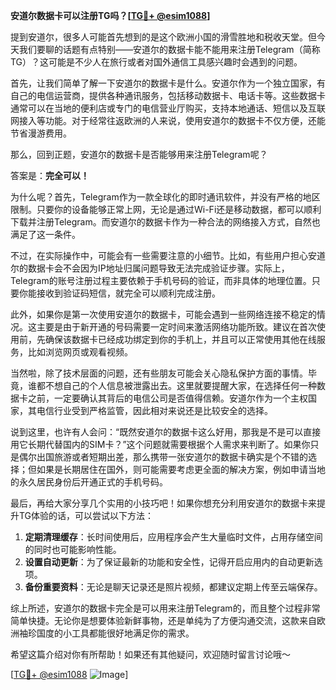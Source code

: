 **安道尔数据卡可以注册TG吗？[[TG💪+ @esim1088](https://t.me/s/esim1088)]**

提到安道尔，很多人可能首先想到的是这个欧洲小国的滑雪胜地和税收天堂。但今天我们要聊的话题有点特别——安道尔的数据卡能不能用来注册Telegram（简称TG）？这可能是不少人在旅行或者对国外通信工具感兴趣时会遇到的问题。

首先，让我们简单了解一下安道尔的数据卡是什么。安道尔作为一个独立国家，有自己的电信运营商，提供各种通讯服务，包括移动数据卡、电话卡等。这些数据卡通常可以在当地的便利店或专门的电信营业厅购买，支持本地通话、短信以及互联网接入等功能。对于经常往返欧洲的人来说，使用安道尔的数据卡不仅方便，还能节省漫游费用。

那么，回到正题，安道尔的数据卡是否能够用来注册Telegram呢？

答案是：**完全可以！**

为什么呢？首先，Telegram作为一款全球化的即时通讯软件，并没有严格的地区限制。只要你的设备能够正常上网，无论是通过Wi-Fi还是移动数据，都可以顺利下载并注册Telegram。而安道尔的数据卡作为一种合法的网络接入方式，自然也满足了这一条件。

不过，在实际操作中，可能会有一些需要注意的小细节。比如，有些用户担心安道尔的数据卡会不会因为IP地址归属问题导致无法完成验证步骤。实际上，Telegram的账号注册过程主要依赖于手机号码的验证，而非具体的地理位置。只要你能接收到验证码短信，就完全可以顺利完成注册。

此外，如果你是第一次使用安道尔的数据卡，可能会遇到一些网络连接不稳定的情况。这主要是由于新开通的号码需要一定时间来激活网络功能所致。建议在首次使用前，先确保该数据卡已经成功绑定到你的手机上，并且可以正常使用其他在线服务，比如浏览网页或观看视频。

当然啦，除了技术层面的问题，还有些朋友可能会关心隐私保护方面的事情。毕竟，谁都不想自己的个人信息被泄露出去。这里就要提醒大家，在选择任何一种数据卡之前，一定要确认其背后的电信公司是否值得信赖。安道尔作为一个主权国家，其电信行业受到严格监管，因此相对来说还是比较安全的选择。

说到这里，也许有人会问：“既然安道尔的数据卡这么好用，那我是不是可以直接用它长期代替国内的SIM卡？”这个问题就需要根据个人需求来判断了。如果你只是偶尔出国旅游或者短期出差，那么携带一张安道尔的数据卡确实是个不错的选择；但如果是长期居住在国外，则可能需要考虑更全面的解决方案，例如申请当地的永久居民身份后开通正式的手机号码。

最后，再给大家分享几个实用的小技巧吧！如果你想充分利用安道尔的数据卡来提升TG体验的话，可以尝试以下方法：

1. **定期清理缓存**：长时间使用后，应用程序会产生大量临时文件，占用存储空间的同时也可能影响性能。
2. **设置自动更新**：为了保证最新的功能和安全性，记得开启应用内的自动更新选项。
3. **备份重要资料**：无论是聊天记录还是照片视频，都建议定期上传至云端保存。

综上所述，安道尔的数据卡完全是可以用来注册Telegram的，而且整个过程非常简单快捷。无论你是想要体验新鲜事物，还是单纯为了方便沟通交流，这款来自欧洲袖珍国度的小工具都能很好地满足你的需求。

希望这篇介绍对你有所帮助！如果还有其他疑问，欢迎随时留言讨论哦～ 

[[TG💪+ @esim1088](https://t.me/s/esim1088) ![Image](https://i.postimg.cc/4NQfJmqS/Snipaste-2025-05-13-00-14-12.png)]